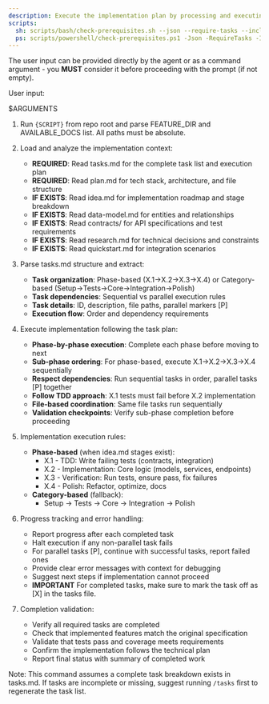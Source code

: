```yaml
---
description: Execute the implementation plan by processing and executing all tasks defined in tasks.md
scripts:
  sh: scripts/bash/check-prerequisites.sh --json --require-tasks --include-tasks
  ps: scripts/powershell/check-prerequisites.ps1 -Json -RequireTasks -IncludeTasks
---
```


The user input can be provided directly by the agent or as a command argument - you **MUST** consider it before proceeding with the prompt (if not empty).

User input:

$ARGUMENTS

1. Run `{SCRIPT}` from repo root and parse FEATURE_DIR and AVAILABLE_DOCS list. All paths must be absolute.

2. Load and analyze the implementation context:
   - **REQUIRED**: Read tasks.md for the complete task list and execution plan
   - **REQUIRED**: Read plan.md for tech stack, architecture, and file structure
   - **IF EXISTS**: Read idea.md for implementation roadmap and stage breakdown
   - **IF EXISTS**: Read data-model.md for entities and relationships
   - **IF EXISTS**: Read contracts/ for API specifications and test requirements
   - **IF EXISTS**: Read research.md for technical decisions and constraints
   - **IF EXISTS**: Read quickstart.md for integration scenarios

3. Parse tasks.md structure and extract:
   - **Task organization**: Phase-based (X.1→X.2→X.3→X.4) or Category-based (Setup→Tests→Core→Integration→Polish)
   - **Task dependencies**: Sequential vs parallel execution rules
   - **Task details**: ID, description, file paths, parallel markers [P]
   - **Execution flow**: Order and dependency requirements

4. Execute implementation following the task plan:
   - **Phase-by-phase execution**: Complete each phase before moving to next
   - **Sub-phase ordering**: For phase-based, execute X.1→X.2→X.3→X.4 sequentially
   - **Respect dependencies**: Run sequential tasks in order, parallel tasks [P] together
   - **Follow TDD approach**: X.1 tests must fail before X.2 implementation
   - **File-based coordination**: Same file tasks run sequentially
   - **Validation checkpoints**: Verify sub-phase completion before proceeding

5. Implementation execution rules:
   - **Phase-based** (when idea.md stages exist):
     * X.1 - TDD: Write failing tests (contracts, integration)
     * X.2 - Implementation: Core logic (models, services, endpoints)
     * X.3 - Verification: Run tests, ensure pass, fix failures
     * X.4 - Polish: Refactor, optimize, docs
   - **Category-based** (fallback):
     * Setup → Tests → Core → Integration → Polish

6. Progress tracking and error handling:
   - Report progress after each completed task
   - Halt execution if any non-parallel task fails
   - For parallel tasks [P], continue with successful tasks, report failed ones
   - Provide clear error messages with context for debugging
   - Suggest next steps if implementation cannot proceed
   - **IMPORTANT** For completed tasks, make sure to mark the task off as [X] in the tasks file.

7. Completion validation:
   - Verify all required tasks are completed
   - Check that implemented features match the original specification
   - Validate that tests pass and coverage meets requirements
   - Confirm the implementation follows the technical plan
   - Report final status with summary of completed work

Note: This command assumes a complete task breakdown exists in tasks.md. If tasks are incomplete or missing, suggest running `/tasks` first to regenerate the task list.